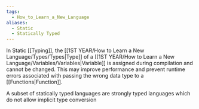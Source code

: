 ```yaml
---
tags:
  - How_to_Learn_a_New_Language
aliases:
  - Static
  - Statically Typed
---
```

In Static [[Typing]], the [[1ST YEAR/How to Learn a New Language/Types/Types|Type]] of a [[1ST YEAR/How to Learn a New Language/Variables/Variables|Variable]] is assigned during compilation and cannot be changed. This may improve performance and prevent runtime errors associated with passing the wrong data type to a [[Functions|Function]].

A subset of statically typed languages are strongly typed languages which do not allow implicit type conversion